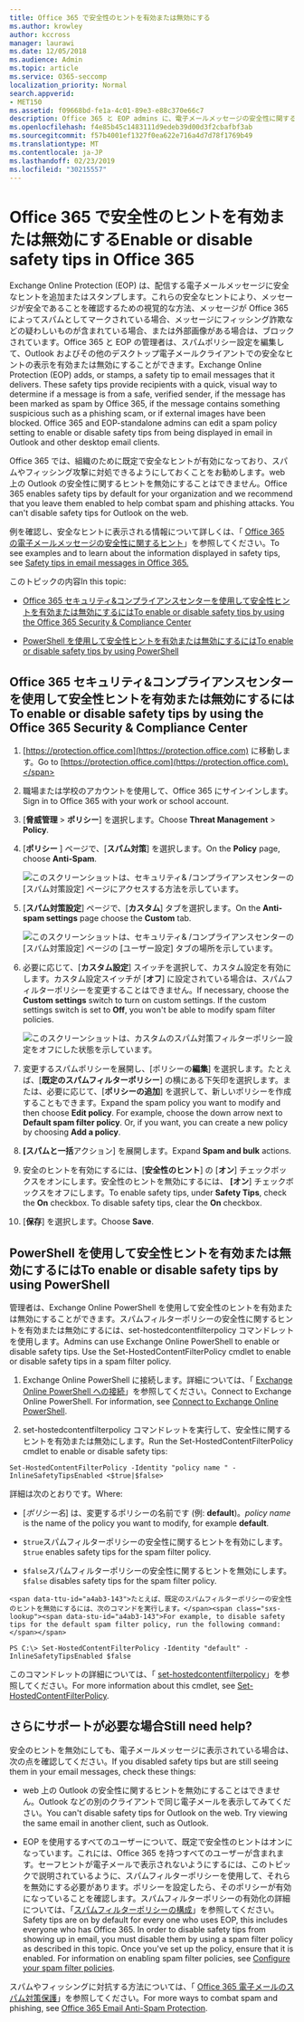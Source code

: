 ```yaml
---
title: Office 365 で安全性のヒントを有効または無効にする
ms.author: krowley
author: kccross
manager: laurawi
ms.date: 12/05/2018
ms.audience: Admin
ms.topic: article
ms.service: O365-seccomp
localization_priority: Normal
search.appverid:
- MET150
ms.assetid: f09668bd-fe1a-4c01-89e3-e88c370e66c7
description: Office 365 と EOP admins に、電子メールメッセージの安全性に関するヒントを有効または無効にする方法を伝えます。
ms.openlocfilehash: f4e85b45c1483111d9edeb39d00d3f2cbafbf3ab
ms.sourcegitcommit: f57b4001ef1327f0ea622e716a4d7d78f1769b49
ms.translationtype: MT
ms.contentlocale: ja-JP
ms.lasthandoff: 02/23/2019
ms.locfileid: "30215557"
---
```

# <a name="enable-or-disable-safety-tips-in-office-365"></a><span data-ttu-id="a4ab3-103">Office 365 で安全性のヒントを有効または無効にする</span><span class="sxs-lookup"><span data-stu-id="a4ab3-103">Enable or disable safety tips in Office 365</span></span>

<span data-ttu-id="a4ab3-p101">Exchange Online Protection (EOP) は、配信する電子メールメッセージに安全なヒントを追加またはスタンプします。これらの安全なヒントにより、メッセージが安全であることを確認するための視覚的な方法、メッセージが Office 365 によってスパムとしてマークされている場合、メッセージにフィッシング詐欺などの疑わしいものが含まれている場合、または外部画像がある場合は、ブロックされています。Office 365 と EOP の管理者は、スパムポリシー設定を編集して、Outlook およびその他のデスクトップ電子メールクライアントでの安全なヒントの表示を有効または無効にすることができます。</span><span class="sxs-lookup"><span data-stu-id="a4ab3-p101">Exchange Online Protection (EOP) adds, or stamps, a safety tip to email messages that it delivers. These safety tips provide recipients with a quick, visual way to determine if a message is from a safe, verified sender, if the message has been marked as spam by Office 365, if the message contains something suspicious such as a phishing scam, or if external images have been blocked. Office 365 and EOP-standalone admins can edit a spam policy setting to enable or disable safety tips from being displayed in email in Outlook and other desktop email clients.</span></span> 
  
<span data-ttu-id="a4ab3-p102">Office 365 では、組織のために既定で安全なヒントが有効になっており、スパムやフィッシング攻撃に対処できるようにしておくことをお勧めします。web 上の Outlook の安全性に関するヒントを無効にすることはできません。</span><span class="sxs-lookup"><span data-stu-id="a4ab3-p102">Office 365 enables safety tips by default for your organization and we recommend that you leave them enabled to help combat spam and phishing attacks. You can't disable safety tips for Outlook on the web.</span></span>
  
<span data-ttu-id="a4ab3-109">例を確認し、安全なヒントに表示される情報について詳しくは、「 [Office 365 の電子メールメッセージの安全性に関するヒント](safety-tips-in-office-365.md)」を参照してください。</span><span class="sxs-lookup"><span data-stu-id="a4ab3-109">To see examples and to learn about the information displayed in safety tips, see [Safety tips in email messages in Office 365.](safety-tips-in-office-365.md)</span></span>
  
<span data-ttu-id="a4ab3-110">このトピックの内容</span><span class="sxs-lookup"><span data-stu-id="a4ab3-110">In this topic:</span></span>
  
- [<span data-ttu-id="a4ab3-111">Office 365 セキュリティ&amp;コンプライアンスセンターを使用して安全性ヒントを有効または無効にするには</span><span class="sxs-lookup"><span data-stu-id="a4ab3-111">To enable or disable safety tips by using the Office 365 Security &amp; Compliance Center</span></span>](enable-or-disable-safety-tips.md#SandCCsafetytip)
    
- [<span data-ttu-id="a4ab3-112">PowerShell を使用して安全性ヒントを有効または無効にするには</span><span class="sxs-lookup"><span data-stu-id="a4ab3-112">To enable or disable safety tips by using PowerShell</span></span>](enable-or-disable-safety-tips.md#pshellsafetytip)
    
## <a name="to-enable-or-disable-safety-tips-by-using-the-office-365-security-amp-compliance-center"></a><span data-ttu-id="a4ab3-113">Office 365 セキュリティ&amp;コンプライアンスセンターを使用して安全性ヒントを有効または無効にするには</span><span class="sxs-lookup"><span data-stu-id="a4ab3-113">To enable or disable safety tips by using the Office 365 Security &amp; Compliance Center</span></span>
<span data-ttu-id="a4ab3-114"><a name="SandCCsafetytip"> </a></span><span class="sxs-lookup"><span data-stu-id="a4ab3-114"></span></span>

1. <span data-ttu-id="a4ab3-115">[https://protection.office.com](https://protection.office.com) に移動します。</span><span class="sxs-lookup"><span data-stu-id="a4ab3-115">Go to [https://protection.office.com](https://protection.office.com).</span></span>
    
2. <span data-ttu-id="a4ab3-116">職場または学校のアカウントを使用して、Office 365 にサインインします。</span><span class="sxs-lookup"><span data-stu-id="a4ab3-116">Sign in to Office 365 with your work or school account.</span></span>
    
3. <span data-ttu-id="a4ab3-117">[**脅威管理** \> **ポリシー**] を選択します。</span><span class="sxs-lookup"><span data-stu-id="a4ab3-117">Choose **Threat Management** \> **Policy**.</span></span> 
    
4. <span data-ttu-id="a4ab3-118">[**ポリシー** ] ページで、[**スパム対策**] を選択します。</span><span class="sxs-lookup"><span data-stu-id="a4ab3-118">On the **Policy** page, choose **Anti-Spam**.</span></span>
    
    ![このスクリーンショットは、セキュリティ&amp; /コンプライアンスセンターの [スパム対策設定] ページにアクセスする方法を示しています。](media/b8eb2ee3-2eb1-4ea2-b138-f6d7fb2e23de.png)
  
5. <span data-ttu-id="a4ab3-120">[**スパム対策設定**] ページで、[**カスタム**] タブを選択します。</span><span class="sxs-lookup"><span data-stu-id="a4ab3-120">On the **Anti-spam settings** page choose the **Custom** tab.</span></span> 
    
    ![このスクリーンショットは、セキュリティ&amp; /コンプライアンスセンターの [スパム対策設定] ページの [ユーザー設定] タブの場所を示しています。](media/1d688d23-e6f3-4de5-84a7-e8ce31786193.png)
  
6. <span data-ttu-id="a4ab3-p103">必要に応じて、[**カスタム設定**] スイッチを選択して、カスタム設定を有効にします。カスタム設定スイッチが [**オフ**] に設定されている場合は、スパムフィルターポリシーを変更することはできません。</span><span class="sxs-lookup"><span data-stu-id="a4ab3-p103">If necessary, choose the **Custom settings** switch to turn on custom settings. If the custom settings switch is set to **Off**, you won't be able to modify spam filter policies.</span></span>
    
    ![このスクリーンショットは、カスタムのスパム対策フィルターポリシー設定をオフにした状態を示しています。](media/94f900ad-b556-4a31-a3ac-acfcd72e71b8.png)
  
7. <span data-ttu-id="a4ab3-p104">変更するスパムポリシーを展開し、[ポリシーの**編集**] を選択します。たとえば、[**既定のスパムフィルターポリシー**] の横にある下矢印を選択します。または、必要に応じて、[**ポリシーの追加**] を選択して、新しいポリシーを作成することもできます。</span><span class="sxs-lookup"><span data-stu-id="a4ab3-p104">Expand the spam policy you want to modify and then choose **Edit policy**. For example, choose the down arrow next to **Default spam filter policy**. Or, if you want, you can create a new policy by choosing **Add a policy**.</span></span>
    
8. <span data-ttu-id="a4ab3-128">**[スパムと一括**アクション] を展開します。</span><span class="sxs-lookup"><span data-stu-id="a4ab3-128">Expand **Spam and bulk** actions.</span></span> 
    
9. <span data-ttu-id="a4ab3-p105">安全のヒントを有効にするには、[**安全性のヒント**] の [**オン**] チェックボックスをオンにします。安全性のヒントを無効にするには、 **[オン**] チェックボックスをオフにします。</span><span class="sxs-lookup"><span data-stu-id="a4ab3-p105">To enable safety tips, under **Safety Tips**, check the **On** checkbox. To disable safety tips, clear the **On** checkbox.</span></span> 
    
10. <span data-ttu-id="a4ab3-131">[**保存**] を選択します。</span><span class="sxs-lookup"><span data-stu-id="a4ab3-131">Choose **Save**.</span></span>
    
## <a name="to-enable-or-disable-safety-tips-by-using-powershell"></a><span data-ttu-id="a4ab3-132">PowerShell を使用して安全性ヒントを有効または無効にするには</span><span class="sxs-lookup"><span data-stu-id="a4ab3-132">To enable or disable safety tips by using PowerShell</span></span>
<span data-ttu-id="a4ab3-133"><a name="pshellsafetytip"> </a></span><span class="sxs-lookup"><span data-stu-id="a4ab3-133"></span></span>

<span data-ttu-id="a4ab3-p106">管理者は、Exchange Online PowerShell を使用して安全性のヒントを有効または無効にすることができます。スパムフィルターポリシーの安全性に関するヒントを有効または無効にするには、set-hostedcontentfilterpolicy コマンドレットを使用します。</span><span class="sxs-lookup"><span data-stu-id="a4ab3-p106">Admins can use Exchange Online PowerShell to enable or disable safety tips. Use the Set-HostedContentFilterPolicy cmdlet to enable or disable safety tips in a spam filter policy.</span></span>
  
1. <span data-ttu-id="a4ab3-p107">Exchange Online PowerShell に接続します。詳細については、「 [Exchange Online PowerShell への接続](http://go.microsoft.com/fwlink/p/?LinkId=396554)」を参照してください。</span><span class="sxs-lookup"><span data-stu-id="a4ab3-p107">Connect to Exchange Online PowerShell. For information, see [Connect to Exchange Online PowerShell](http://go.microsoft.com/fwlink/p/?LinkId=396554).</span></span>
    
2. <span data-ttu-id="a4ab3-138">set-hostedcontentfilterpolicy コマンドレットを実行して、安全性に関するヒントを有効または無効にします。</span><span class="sxs-lookup"><span data-stu-id="a4ab3-138">Run the Set-HostedContentFilterPolicy cmdlet to enable or disable safety tips:</span></span>
    
  ```
  Set-HostedContentFilterPolicy -Identity "policy name " -InlineSafetyTipsEnabled <$true|$false>
  ```

<span data-ttu-id="a4ab3-139">詳細は次のとおりです。</span><span class="sxs-lookup"><span data-stu-id="a4ab3-139">Where:</span></span>
    
  -  <span data-ttu-id="a4ab3-140">[*ポリシー名*] は、変更するポリシーの名前です (例: **default**)。</span><span class="sxs-lookup"><span data-stu-id="a4ab3-140">*policy name*  is the name of the policy you want to modify, for example **default**.</span></span>
    
  -  <span data-ttu-id="a4ab3-141">`$true`スパムフィルターポリシーの安全性に関するヒントを有効にします。</span><span class="sxs-lookup"><span data-stu-id="a4ab3-141">`$true` enables safety tips for the spam filter policy.</span></span> 
    
  -  <span data-ttu-id="a4ab3-142">`$false`スパムフィルターポリシーの安全性に関するヒントを無効にします。</span><span class="sxs-lookup"><span data-stu-id="a4ab3-142">`$false` disables safety tips for the spam filter policy.</span></span> 
    
    <span data-ttu-id="a4ab3-143">たとえば、既定のスパムフィルターポリシーの安全性のヒントを無効にするには、次のコマンドを実行します。</span><span class="sxs-lookup"><span data-stu-id="a4ab3-143">For example, to disable safety tips for the default spam filter policy, run the following command:</span></span>
    
  ```
  PS C:\> Set-HostedContentFilterPolicy -Identity "default" -InlineSafetyTipsEnabled $false
  ```

<span data-ttu-id="a4ab3-144">このコマンドレットの詳細については、「 [set-hostedcontentfilterpolicy](https://technet.microsoft.com/library/jj200781.aspx)」を参照してください。</span><span class="sxs-lookup"><span data-stu-id="a4ab3-144">For more information about this cmdlet, see [Set-HostedContentFilterPolicy](https://technet.microsoft.com/library/jj200781.aspx).</span></span>
    
## <a name="still-need-help"></a><span data-ttu-id="a4ab3-145">さらにサポートが必要な場合</span><span class="sxs-lookup"><span data-stu-id="a4ab3-145">Still need help?</span></span>
<span data-ttu-id="a4ab3-146"><a name="pshellsafetytip"> </a></span><span class="sxs-lookup"><span data-stu-id="a4ab3-146"></span></span>

<span data-ttu-id="a4ab3-147">安全のヒントを無効にしても、電子メールメッセージに表示されている場合は、次の点を確認してください。</span><span class="sxs-lookup"><span data-stu-id="a4ab3-147">If you disabled safety tips but are still seeing them in your email messages, check these things:</span></span>
  
- <span data-ttu-id="a4ab3-p108">web 上の Outlook の安全性に関するヒントを無効にすることはできません。Outlook などの別のクライアントで同じ電子メールを表示してみてください。</span><span class="sxs-lookup"><span data-stu-id="a4ab3-p108">You can't disable safety tips for Outlook on the web. Try viewing the same email in another client, such as Outlook.</span></span>
    
- <span data-ttu-id="a4ab3-p109">EOP を使用するすべてのユーザーについて、既定で安全性のヒントはオンになっています。これには、Office 365 を持つすべてのユーザーが含まれます。セーフヒントが電子メールで表示されないようにするには、このトピックで説明されているように、スパムフィルターポリシーを使用して、それらを無効にする必要があります。ポリシーを設定したら、そのポリシーが有効になっていることを確認します。スパムフィルターポリシーの有効化の詳細については、「[スパムフィルターポリシーの構成](https://technet.microsoft.com/library/jj200684.aspx)」を参照してください。</span><span class="sxs-lookup"><span data-stu-id="a4ab3-p109">Safety tips are on by default for every one who uses EOP, this includes everyone who has Office 365. In order to disable safety tips from showing up in email, you must disable them by using a spam filter policy as described in this topic. Once you've set up the policy, ensure that it is enabled. For information on enabling spam filter policies, see [Configure your spam filter policies](https://technet.microsoft.com/library/jj200684.aspx).</span></span>
    
<span data-ttu-id="a4ab3-154">スパムやフィッシングに対抗する方法については、「 [Office 365 電子メールのスパム対策保護](anti-spam-protection.md)」を参照してください。</span><span class="sxs-lookup"><span data-stu-id="a4ab3-154">For more ways to combat spam and phishing, see [Office 365 Email Anti-Spam Protection](anti-spam-protection.md).</span></span>
  

